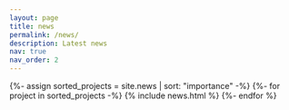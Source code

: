 ```yaml
---
layout: page
title: news
permalink: /news/
description: Latest news
nav: true
nav_order: 2
---
```

<!-- pages/news.md -->
<div class="news">
<!-- Display projects without categories -->
  {%- assign sorted_projects = site.news | sort: "importance" -%}
  {%- for project in sorted_projects -%}
      {% include news.html %}
  {%- endfor %}
</div>

